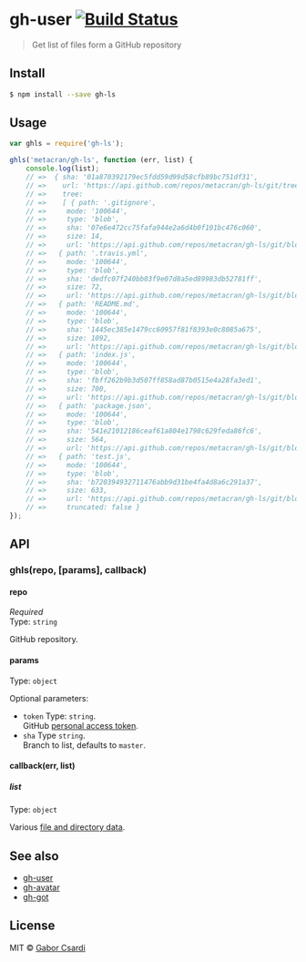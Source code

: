 # gh-user [![Build Status](https://travis-ci.org/metacran/gh-ls.svg?branch=master)](https://travis-ci.org/metacran/gh-ls)

> Get list of files form a GitHub repository


## Install

```sh
$ npm install --save gh-ls
```


## Usage

```js
var ghls = require('gh-ls');

ghls('metacran/gh-ls', function (err, list) {
    console.log(list);
    // =>  { sha: '01a870392179ec5fdd59d99d58cfb89bc751df31',
    // =>    url: 'https://api.github.com/repos/metacran/gh-ls/git/trees/01a870392179ec5fdd59d99d58cfb89bc751df31',
    // =>    tree:
    // =>    [ { path: '.gitignore',
    // =>  	  mode: '100644',
    // =>  	  type: 'blob',
    // =>  	  sha: '07e6e472cc75fafa944e2a6d4b0f101bc476c060',
    // =>  	  size: 14,
    // =>  	  url: 'https://api.github.com/repos/metacran/gh-ls/git/blobs/07e6e472cc75fafa944e2a6d4b0f101bc476c060' },
    // =>  	{ path: '.travis.yml',
    // =>  	  mode: '100644',
    // =>  	  type: 'blob',
    // =>     sha: 'dedfc07f240bb03f9e07d8a5ed89983db52781ff',
    // =>  	  size: 72,
    // =>  	  url: 'https://api.github.com/repos/metacran/gh-ls/git/blobs/dedfc07f240bb03f9e07d8a5ed89983db52781ff' },
    // =>  	{ path: 'README.md',
    // =>  	  mode: '100644',
    // =>  	  type: 'blob',
    // =>  	  sha: '1445ec385e1479cc60957f81f8393e0c8085a675',
    // =>  	  size: 1092,
    // =>     url: 'https://api.github.com/repos/metacran/gh-ls/git/blobs/1445ec385e1479cc60957f81f8393e0c8085a675' },
    // =>  	{ path: 'index.js',
    // =>  	  mode: '100644',
    // =>  	  type: 'blob',
    // =>  	  sha: 'fbff262b9b3d507ff858ad87b0515e4a28fa3ed1',
    // =>  	  size: 700,
    // =>  	  url: 'https://api.github.com/repos/metacran/gh-ls/git/blobs/fbff262b9b3d507ff858ad87b0515e4a28fa3ed1' },
    // =>  	{ path: 'package.json',
    // =>  	  mode: '100644',
    // =>  	  type: 'blob',
    // =>  	  sha: '541e21012186ceaf61a804e1798c629feda86fc6',
    // =>  	  size: 564,
    // =>  	  url: 'https://api.github.com/repos/metacran/gh-ls/git/blobs/541e21012186ceaf61a804e1798c629feda86fc6' },
    // =>  	{ path: 'test.js',
    // =>     mode: '100644',
    // =>  	  type: 'blob',
    // =>  	  sha: 'b720394932711476abb9d31be4fa4d8a6c291a37',
    // =>  	  size: 633,
    // =>  	  url: 'https://api.github.com/repos/metacran/gh-ls/git/blobs/b720394932711476abb9d31be4fa4d8a6c291a37' } ],
    // =>     truncated: false }
});
```


## API

### ghls(repo, [params], callback)

#### repo

*Required*  
Type: `string`

GitHub repository.

#### params

Type: `object`  

Optional parameters:
* `token` Type: `string`.  
  GitHub [personal access token](https://github.com/settings/tokens/new).
* `sha` Type `string`.  
  Branch to list, defaults to `master`.

#### callback(err, list)

##### list

Type: `object`

Various [file and directory data](https://developer.github.com/v3/git/trees/#response).

## See also

* [gh-user](https://github.com/sindresorhus/gh-user)
* [gh-avatar](https://github.com/sindresorhus/gh-avatar)
* [gh-got](https://github.com/sindresorhus/gh-got)

## License

MIT © [Gabor Csardi](http://gaborcsardi.org)

